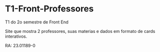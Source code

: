 # T1-Front-Professores
T1 do 2o semestre de Front End

Site que mostra 2 professores, suas materias e dados em formato de cards interativos.

RA: 23.01189-0
